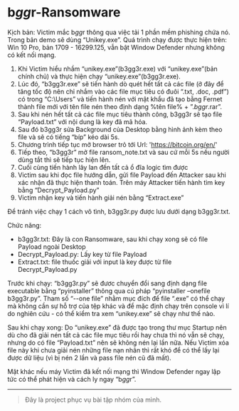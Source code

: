 # b$gg$r-Ransomware

Kịch bản: 
  Victim mắc b$gg$r thông qua việc tải 1 phần mềm phishing chứa nó. Trong bản demo sẽ dùng “Unikey.exe”. Quá trình chạy được thực hiện trên: Win 10 Pro, bản 1709 - 16299.125, vẫn bật Window Defender nhưng không có kết nối mạng.
  1. Khi Victim hiểu nhầm “unikey.exe”(b3gg3r.exe) với “unikey.exe”(bản chính chủ) và thực hiện chạy “unikey.exe”(b3gg3r.exe).
  2. Lúc đó, “b3gg3r.exe” sẽ tiến hành dò quét hết tất cả các file (ở đây để tăng tốc độ nên chỉ nhắm vào các file mục tiêu có đuôi “.txt, .doc, .pdf”) có trong “C:\\Users” và tiến hành nén với mật khẩu đã tạo bằng Fernet thành file mới với tên file nén theo định dạng  %tên file% + ”._b$gg$r_.rar”.
  3. Sau khi nén hết tất cả các file mục tiêu thành công, b3gg3r sẽ tạo file “Payload.txt” với nội dung là key đã mã hóa.
  4. Sau đó b3gg3r sửa Background của Desktop bằng hình ảnh kèm theo file và sẽ có tiếng “bíp” kéo dài 5s.
  5. Chương trình tiếp tục mở browser trỏ tới Url: 'https://bitcoin.org/en/' 
  6. Tiếp theo, “b3gg3r” mở file ransom_note.txt và sau cứ mỗi 5s nếu người dùng tắt thì sẽ tiếp tục hiện lên.
  7. Cuối cùng tiến hành lây lan đến tất cả ổ đĩa logic tìm được 
  8. Victim sau khi đọc file hướng dẫn, gửi file Payload đến Attacker sau khi xác nhận đã thực hiện thanh toán. Trên máy Attacker tiến hành tìm key bằng “Decrypt_Payload.py”
  9. Victim nhận key và tiến hành giải nén bằng “Extract.exe”

Để tránh việc chạy 1 cách vô tình, b3gg3r.py được lưu dưới dạng b3gg3r.txt.

Chức năng:
- b3gg3r.txt: Đây là con Ransomware, sau khi chạy xong sẽ có file Payload ngoài Desktop
- Decrypt_Payload.py: Lấy key từ file Payload
- Extract.txt: file thuốc giải với input là key được từ file Decrypt_Payload.py

Trước khi chạy:
  “b3gg3r.py” sẽ đươc chuyển đổi sang định dạng file executable bằng “pyinstaller” thông qua cú pháp “pyinstaller –onefile b3gg3r.py”. Tham số “--one file” nhằm mục đích để file “.exe” có thể chạy mà không cần sự hỗ trợ của tệp khác và để mặc định chạy trên console vì lí do nghiên cứu - có thể kiểm tra xem “unikey.exe” sẽ chạy như thế nào.

Sau khi chạy xong:
  Do “unikey.exe” đã được tạo trong thư mục Startup nên dù cho đã giải nén tất cả các file mục tiêu rồi hay chưa thì nó vẫn sẽ chạy, nhưng do có file “Payload.txt” nên sẽ không nén lại lần nữa. Nếu Victim xóa file này khi chưa giải nén những file nạn nhân thì rất khó để có thể lấy lại được dữ liệu (vì bị nén 2 lần và pass file nén cũ đã mất).
  
Mặt khác nếu máy Victim đã kết nối mạng thì Window Defender ngay lập tức có thể phát hiện và cách ly ngay “b$gg$r”.

***

> Đây là project phục vụ bài tập nhóm của mình.
